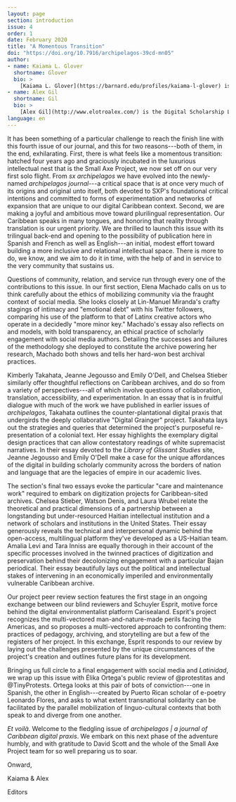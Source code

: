 ```yaml
---
layout: page
section: introduction
issue: 4
order: 1
date: February 2020
title: "A Momentous Transition"
doi: "https://doi.org/10.7916/archipelagos-39cd-mn05"
author: 
- name: Kaiama L. Glover
  shortname: Glover
  bio: >
    [Kaiama L. Glover](https://barnard.edu/profiles/kaiama-l-glover) is Associate Professor of French and Africana Studies at Barnard College, Columbia University. She is the author of [Haiti Unbound: A Spiralist Challenge to the Postcolonial Canon](http://liverpooluniversitypress.co.uk/products/61903) (Liverpool UP 2010), first editor of [Marie Vieux Chauvet: Paradoxes of the Postcolonial Feminine](http://yalebooks.com/book/9780300214192/yale-french-studies-number-128) (Yale French Studies 2016), and translator of Frankétienne's Ready to Burst (Archipelago Books 2014). She has received awards and fellowships from the National Endowment for the Humanities, the Mellon Foundation, and the Fulbright Foundation. Current projects include forthcoming translations of Marie Vieux Chauvet's *Dance on the Volcano* (Archipelago Books) and René Depestre's *Hadriana in All My Dreams* (Akashic Books), and the multimedia platform *In the Same Boats: Toward an Afro-Atlantic Visual Cartography*.
- name: Alex Gil
  shortname: Gil
  bio: >
    [Alex Gil](http://www.elotroalex.com/) is the Digital Scholarship Librarian at Columbia University Libraries. His research and practice focuses on digital humanities, epistemic design, minimal computing, and Caribbean literature. He is co-founder and moderator of [Columbia's Group for Experimental Methods in Humanistic Research](http://xpmethod.plaintext.in/), and the Studio@Butler at Columbia University Libraries.
language: en
---
```


It has been something of a particular challenge to reach the finish line
with this fourth issue of our journal, and this for two reasons---both
of them, in the end, exhilarating. First, there is what feels like a
momentous transition: hatched four years ago and graciously incubated in
the luxurious intellectual nest that is the Small Axe Project, we now
set off on our very first solo flight. From *sx archipelagos* we have
evolved into the newly-named *archipelagos journal*---a critical space
that is at once very much of its origins and original unto itself, both
devoted to SXP's foundational critical intentions and committed to forms
of experimentation and networks of expansion that are unique to our
digital Caribbean context. Second, we are making a joyful and ambitious
move toward plurilingual representation. Our Caribbean speaks in many
tongues, and honoring that reality through translation is our urgent
priority. We are thrilled to launch this issue with its trilingual
back-end and opening to the possibility of publication here in Spanish
and French as well as English---an initial, modest effort toward
building a more inclusive and relational intellectual space. There is
more to do, we know, and we aim to do it in time, with the help of and
in service to the very community that sustains us.

Questions of community, relation, and service run through every one of
the contributions to this issue. In our first section, Elena Machado
calls on us to think carefully about the ethics of mobilizing community
via the fraught context of social media. She looks closely at Lin-Manuel
Miranda's crafty stagings of intimacy and "emotional debt" with his
Twitter followers, comparing his use of the platform to that of Latinx
creative actors who operate in a decidedly "more minor key." Machado's
essay also reflects on and models, with bold transparency, an ethical
practice of scholarly engagement with social media authors. Detailing
the successes and failures of the methodology she deployed to constitute
the archive powering her research, Machado both shows and tells her
hard-won best archival practices. 

Kimberly Takahata, Jeanne Jegousso and Emily O'Dell, and Chelsea Stieber
similarly offer thoughtful reflections on Caribbean archives, and do so
from a variety of perspectives---all of which involve questions of
collaboration, translation, accessibility, and experimentation. In an
essay that is in fruitful dialogue with much of the work we have
published in earlier issues of *archipelagos*, Takahata outlines the
counter-plantational digital praxis that undergirds the deeply
collaborative "Digital Grainger" project. Takahata lays out the
strategies and queries that determined the project's purposeful
re-presentation of a colonial text. Her essay highlights the exemplary
digital design practices that can allow contestatory readings of white
supremacist narratives. In their essay devoted to the *Library of
Glissant Studies* site, Jeanne Jegousso and Emily O'Dell make a case for
the unique affordances of the digital in building scholarly community
across the borders of nation and language that are the legacies of
empire in our academic lives. 

The section's final two essays evoke the particular "care and
maintenance work" required to embark on digitization projects for
Caribbean-sited archives. Chelsea Stieber, Watson Denis, and Laura
Wrubel relate the theoretical and practical dimensions of a partnership
between a longstanding but under-resourced Haitian intellectual
institution and a network of scholars and institutions in the United
States. Their essay generously reveals the technical and interpersonal
dynamic behind the open-access, multilingual platform they've developed
as a US-Haitian team. Amalia Levi and Tara Inniss are equally thorough
in their account of the specific processes involved in the twinned
practices of digitization and preservation behind their decolonizing
engagement with a particular Bajan periodical. Their essay beautifully
lays out the political and intellectual stakes of intervening in an
economically imperiled and environmentally vulnerable Caribbean archive.

Our project peer review section features the first stage in an ongoing
exchange between our blind reviewers and Schuyler Esprit, motive force
behind the digital environmentalist platform Carisealand. Esprit's
project recognizes the multi-vectored man-and-nature-made perils facing
the Americas, and so proposes a multi-vectored approach to confronting
them: practices of pedagogy, archiving, and storytelling are but a few
of the registers of her project. In this exchange, Esprit responds to
our review by laying out the challenges presented by the unique
circumstances of the project's creation and outlines future plans for
its development.

Bringing us full circle to a final engagement with social media and
*Latinidad*, we wrap up this issue with Élika Ortega's public review of
@protestitas and @TinyProtests. Ortega looks at this pair of bots of
conviction---one in Spanish, the other in English---created by Puerto
Rican scholar of e-poetry Leonardo Flores, and asks to what extent
transnational solidarity can be facilitated by the parallel mobilization
of linguo-cultural contexts that both speak to and diverge from one
another.

*Et voilà*. Welcome to the fledgling issue of *archipelagos | a journal
of Caribbean digital praxis*. We embark on this next phase of the
adventure humbly, and with gratitude to David Scott and the whole of the
Small Axe Project team for so well preparing us to soar.

Onward,

Kaiama & Alex

Editors
